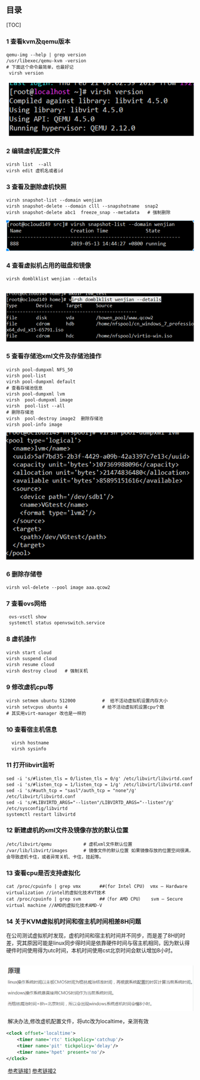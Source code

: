 

## 目录

[TOC]

### 1   查看kvm及qemu版本

```shell
qemu-img --help | grep version
/usr/libexec/qemu-kvm -version
# 下面这个命令最简单，也最好记
 virsh version 
```

![1565440962025](1565440962025.png)

### 2   编辑虚机配置文件

```shell
virsh list  --all
virsh edit 虚机名或者id
```

### 3   查看及删除虚机快照

```shell
virsh snapshot-list --domain wenjian
virsh snapshot-delete --domain clll --snapshotname  snap2
virsh snapshot-delete abc1  freeze_snap --metadata   # 强制删除
```

 ![1565441577157](1565441577157.png)

### 4   查看虚拟机占用的磁盘和镜像

```shell
virsh domblklist wenjian --details
```

​          ![1565441750020](1565441750020.png)

### 5   查看存储池xml文件及存储池操作

```shell
virsh pool-dumpxml NFS_50
virsh pool-list
virsh pool-dumpxml default
# 查看存储池信息
virsh pool-dumpxml lvm      
virsh  pool-dumpxml image
virsh  pool-list --all
# 删除存储池
virsh  pool-destroy image2  删除存储池
virsh pool-info image
```

![1565441963887](1565441963887.png)

### 6   删除存储卷

```shell
virsh vol-delete --pool image aaa.qcow2
```

### 7   查看ovs网络

```shell
 ovs-vsctl show
 systemctl status openvswitch.service
```

### 8   虚机操作

```shell
virsh start cloud 
virsh suspend cloud 
virsh resume cloud
virsh destroy cloud   # 强制关机
```

### 9   修改虚机cpu等

```shell
virsh setmem ubuntu 512000          #  给不活动虚拟机设置内存大小
virsh setvcpus ubuntu 4             # 给不活动虚拟机设置cpu个数
# 其实用virt-manager 改也是一样的
```

### 10   查看宿主机信息

```shell
  virsh hostname
  virsh sysinfo
```

### 11   打开libvirt监听

```shell
sed -i 's/#listen_tls = 0/listen_tls = 0/g' /etc/libvirt/libvirtd.conf
sed -i 's/#listen_tcp = 1/listen_tcp = 1/g' /etc/libvirt/libvirtd.conf
sed -i 's/#auth_tcp = "sasl"/auth_tcp = "none"/g' /etc/libvirt/libvirtd.conf
sed -i 's/#LIBVIRTD_ARGS="--listen"/LIBVIRTD_ARGS="--listen"/g' /etc/sysconfig/libvirtd
systemctl restart libvirtd
```

### 12   新建虚机的xml文件及镜像存放的默认位置

```shell
/etc/libvirt/qemu            # 虚机xml文件默认位置
/var/lib/libvirt/images      # 镜像文件的默认位置 如果镜像存放的位置空间很满，会导致虚机卡住，或者异常关机、卡住，挂起等。
```

### 13   查看cpu是否支持虚拟化

```shell
cat /proc/cpuinfo | grep vmx       ##(for Intel CPU)  vmx – Hardware virtualization //intel的虚拟化技术VT技术
cat /proc/cpuinfo | grep svm       ##（for AMD CPU）   svm – Secure virtual machine //AMD的虚拟化技术AMD-V
```

### 14  关于KVM虚拟机时间和宿主机时间相差8H问题

​        在公司测试虚拟机时发现，虚机时间和宿主机时间并不同步，而是差了8H的时差，究其原因可能是linux同步得时间是依靠硬件时间与宿主机相同，因为默认得硬件时间使用得为utc时间，本机时间使用cst北京时间会默认增加8小时。

​        ![1566545665195](1566545665195.png)

​        解决办法,修改虚机配置文件，将utc改为localtime，亲测有效

```xml
<clock offset='localtime'>
    <timer name='rtc' tickpolicy='catchup'/>
    <timer name='pit' tickpolicy='delay'/>
    <timer name='hpet' present='no'/>
</clock>

```

​            [参考链接1](https://www.cnblogs.com/pigdragon/p/9505959.html)         [参考链接2](https://support.huawei.com/enterprise/zh/knowledge/EKB1001298113)



​          

  



